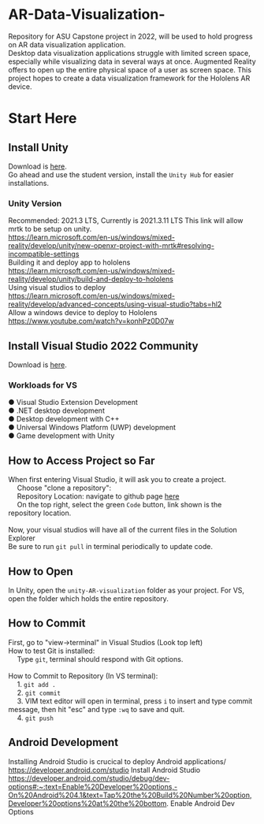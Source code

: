 # AR-Data-Visualization-
Repository for ASU Capstone project in 2022, will be used to hold progress on AR data visualization application.  
Desktop data visualization applications struggle with limited screen space, especially while visualizing data in several ways at once. Augmented Reality offers to open up the entire physical space of a user as screen space. This project hopes to create a data visualization framework for the Hololens AR device.  



# Start Here

## Install Unity
Download is [here](https://store.unity.com/#plans-individual).<br />
Go ahead and use the student version, install the `Unity Hub` for easier installations.  

### Unity Version
Recommended: 2021.3 LTS, Currently is 2021.3.11 LTS
This link will allow mrtk to be setup on unity.  
https://learn.microsoft.com/en-us/windows/mixed-reality/develop/unity/new-openxr-project-with-mrtk#resolving-incompatible-settings  
Building it and deploy app to hololens  
https://learn.microsoft.com/en-us/windows/mixed-reality/develop/unity/build-and-deploy-to-hololens  
Using visual studios to deploy  
https://learn.microsoft.com/en-us/windows/mixed-reality/develop/advanced-concepts/using-visual-studio?tabs=hl2  
Allow a windows device to deploy to Hololens  
https://www.youtube.com/watch?v=konhPz0D07w  
## Install Visual Studio 2022 Community

Download is [here](https://visualstudio.microsoft.com/vs/).  

### Workloads for VS

● Visual Studio Extension Development<br />
● .NET desktop development<br />
● Desktop development with C++<br />
● Universal Windows Platform (UWP) development<br />
● Game development with Unity<br />

## How to Access Project so Far
When first entering Visual Studio, it will ask you to create a project. <br />
&emsp; Choose "clone a repository": <br />
&emsp; 	Repository Location: navigate to github page [here](https://github.com/Logan-Bock/Love-and-War) <br />
&emsp; On the top right, select the green `Code` button, link shown is the repository location.<br />
<br />
Now, your visual studios will have all of the current files in the Solution Explorer<br />
Be sure to run `git pull` in terminal periodically to update code.<br />

## How to Open  
In Unity, open the `unity-AR-visualization` folder as your project. For VS, open the folder which holds the entire repository.

## How to Commit
First, go to "view->terminal" in Visual Studios (Look top left)<br />
How to test Git is installed: <br />
&emsp; Type `git`, terminal should respond with Git options.<br /><br />
How to Commit to Repository (In VS terminal):<br />
&emsp; 1. `git add .` <br />
&emsp; 2. `git commit` <br /> 
&emsp; 3. VIM text editor will open in terminal, press `i` to insert and type commit message, then hit "esc" and type `:wq` to save and quit. <br />
&emsp; 4. `git push` <br />

## Android Development
Installing Android Studio is crucical to deploy Android applications/
https://developer.android.com/studio
Install Android Studio
https://developer.android.com/studio/debug/dev-options#:~:text=Enable%20Developer%20options,-On%20Android%204.1&text=Tap%20the%20Build%20Number%20option,Developer%20options%20at%20the%20bottom.
Enable Android Dev Options
